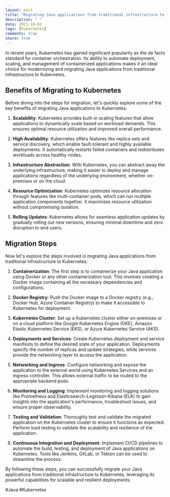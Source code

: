 ```yaml
---
layout: post
title: "Migrating Java applications from traditional infrastructure to Kubernetes"
description: " "
date: 2023-10-02
tags: [Kubernetes]
comments: true
share: true
---
```


In recent years, Kubernetes has gained significant popularity as the de facto standard for container orchestration. Its ability to automate deployment, scaling, and management of containerized applications makes it an ideal choice for modernizing and migrating Java applications from traditional infrastructure to Kubernetes.

## Benefits of Migrating to Kubernetes

Before diving into the steps for migration, let's quickly explore some of the key benefits of migrating Java applications to Kubernetes:

1. **Scalability**: Kubernetes provides built-in scaling features that allow applications to dynamically scale based on workload demands. This ensures optimal resource utilization and improved overall performance.

2. **High Availability**: Kubernetes offers features like replica sets and service discovery, which enable fault-tolerant and highly available deployments. It automatically restarts failed containers and redistributes workloads across healthy nodes.

3. **Infrastructure Abstraction**: With Kubernetes, you can abstract away the underlying infrastructure, making it easier to deploy and manage applications regardless of the underlying environment, whether on-premises or on the cloud.

4. **Resource Optimization**: Kubernetes optimizes resource allocation through features like multi-container pods, which can run multiple application components together. It maximizes resource utilization without compromising isolation.

5. **Rolling Updates**: Kubernetes allows for seamless application updates by gradually rolling out new versions, ensuring minimal downtime and zero disruption to end users.

## Migration Steps

Now let's explore the steps involved in migrating Java applications from traditional infrastructure to Kubernetes:

1. **Containerization**: The first step is to containerize your Java application using Docker or any other containerization tool. This involves creating a Docker image containing all the necessary dependencies and configurations.

2. **Docker Registry**: Push the Docker image to a Docker registry (e.g., Docker Hub, Azure Container Registry) to make it accessible to Kubernetes for deployment.

3. **Kubernetes Cluster**: Set up a Kubernetes cluster either on-premises or on a cloud platform like Google Kubernetes Engine (GKE), Amazon Elastic Kubernetes Service (EKS), or Azure Kubernetes Service (AKS).

4. **Deployments and Services**: Create Kubernetes deployment and service manifests to define the desired state of your application. Deployments specify the number of replicas and update strategies, while services provide the networking layer to access the application.

5. **Networking and Ingress**: Configure networking and expose the application to the external world using Kubernetes Services and an Ingress controller. This allows external traffic to be routed to the appropriate backend pods.

6. **Monitoring and Logging**: Implement monitoring and logging solutions like Prometheus and Elasticsearch-Logstash-Kibana (ELK) to gain insights into the application's performance, troubleshoot issues, and ensure proper observability.

7. **Testing and Validation**: Thoroughly test and validate the migrated application on the Kubernetes cluster to ensure it functions as expected. Perform load testing to validate the scalability and resilience of the application.

8. **Continuous Integration and Deployment**: Implement CI/CD pipelines to automate the build, testing, and deployment of Java applications on Kubernetes. Tools like Jenkins, GitLab, or Tekton can be used to streamline the process.

By following these steps, you can successfully migrate your Java applications from traditional infrastructure to Kubernetes, leveraging its powerful capabilities for scalable and resilient deployments.

#Java #Kubernetes
